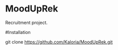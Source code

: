 # MoodUpRek
Recruitment project. 

#Installation

git clone https://github.com/Kaloria/MoodUpRek.git
